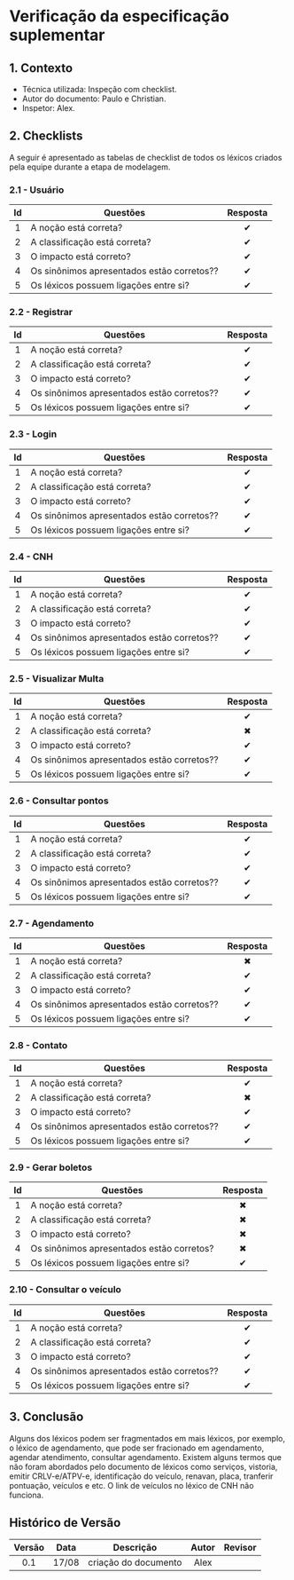 # Verificação da especificação suplementar

## **1. Contexto**

- Técnica utilizada: Inspeção com checklist.
- Autor do documento: Paulo e Christian.
- Inspetor: Alex.

## **2. Checklists**

A seguir é apresentado as tabelas de checklist de todos os léxicos criados pela equipe durante a etapa de modelagem. 

### 2.1 - Usuário

|Id|Questões|Resposta|
|:---:|---|:---:|
|1|A noção está correta?|✔|
|2|A classificação está correta?|✔|
|3|O impacto está correto?|✔|
|4|Os sinônimos apresentados estão corretos??|✔|
|5|Os léxicos possuem ligações entre si?|✔|

### 2.2 - Registrar

|Id|Questões|Resposta|
|:---:|---|:---:|
|1|A noção está correta?|✔|
|2|A classificação está correta?|✔|
|3|O impacto está correto?|✔|
|4|Os sinônimos apresentados estão corretos??|✔|
|5|Os léxicos possuem ligações entre si?|✔|

### 2.3 - Login

|Id|Questões|Resposta|
|:---:|---|:---:|
|1|A noção está correta?|✔|
|2|A classificação está correta?|✔|
|3|O impacto está correto?|✔|
|4|Os sinônimos apresentados estão corretos??|✔|
|5|Os léxicos possuem ligações entre si?|✔|

### 2.4 - CNH

|Id|Questões|Resposta|
|:---:|---|:---:|
|1|A noção está correta?|✔|
|2|A classificação está correta?|✔|
|3|O impacto está correto?|✔|
|4|Os sinônimos apresentados estão corretos??|✔|
|5|Os léxicos possuem ligações entre si?|✔|

### 2.5 - Visualizar Multa

|Id|Questões|Resposta|
|:---:|---|:---:|
|1|A noção está correta?|✔|
|2|A classificação está correta?|✖|
|3|O impacto está correto?|✔|
|4|Os sinônimos apresentados estão corretos??|✔|
|5|Os léxicos possuem ligações entre si?|✔|

### 2.6 - Consultar pontos

|Id|Questões|Resposta|
|:---:|---|:---:|
|1|A noção está correta?|✔|
|2|A classificação está correta?|✔|
|3|O impacto está correto?|✔|
|4|Os sinônimos apresentados estão corretos??|✔|
|5|Os léxicos possuem ligações entre si?|✔|

### 2.7 - Agendamento

|Id|Questões|Resposta|
|:---:|---|:---:|
|1|A noção está correta?|✖|
|2|A classificação está correta?|✔|
|3|O impacto está correto?|✔|
|4|Os sinônimos apresentados estão corretos??|✔|
|5|Os léxicos possuem ligações entre si?|✔|

### 2.8 - Contato

|Id|Questões|Resposta|
|:---:|---|:---:|
|1|A noção está correta?|✔|
|2|A classificação está correta?|✖|
|3|O impacto está correto?|✔|
|4|Os sinônimos apresentados estão corretos??|✔|
|5|Os léxicos possuem ligações entre si?|✔|

### 2.9 - Gerar boletos

|Id|Questões|Resposta|
|:---:|---|:---:|
|1|A noção está correta?|✖|
|2|A classificação está correta?|✖|
|3|O impacto está correto?|✖|
|4|Os sinônimos apresentados estão corretos?|✖|
|5|Os léxicos possuem ligações entre si?|✔|

### 2.10 - Consultar o veículo

|Id|Questões|Resposta|
|:---:|---|:---:|
|1|A noção está correta?|✔|
|2|A classificação está correta?|✔|
|3|O impacto está correto?|✔|
|4|Os sinônimos apresentados estão corretos??|✔|
|5|Os léxicos possuem ligações entre si?|✔|

## **3. Conclusão**

Alguns dos léxicos podem ser fragmentados em mais léxicos, por exemplo, o léxico de agendamento, que pode ser fracionado em agendamento, agendar atendimento, consultar agendamento. 
Existem alguns termos que não foram abordados pelo documento de léxicos como serviços, vistoria, emitir CRLV-e/ATPV-e, identificação do veículo, renavan, placa, tranferir pontuação, veículos e etc. O link de veículos no léxico de CNH não funciona.

## Histórico de Versão

| Versão |    Data    |       Descrição       |     Autor     |    Revisor    |
|:------:|:----------:|:---------------------:|:-------------:|:-------------:|
|0.1|17/08|criação do documento|Alex||